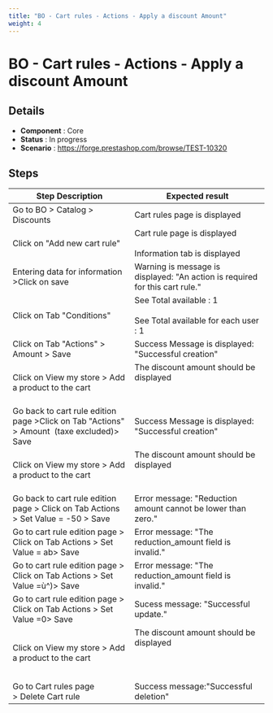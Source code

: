 ```yaml
---
title: "BO - Cart rules - Actions - Apply a discount Amount"
weight: 4
---
```


# BO - Cart rules - Actions - Apply a discount Amount
## Details
* **Component** : Core
* **Status** : In progress
* **Scenario** : https://forge.prestashop.com/browse/TEST-10320

## Steps
| Step Description | Expected result |
| ----- | ----- |
| Go to BO > Catalog > Discounts | Cart rules page is displayed |
| Click on "Add new cart rule" | Cart rule page is displayed<br><br>Information tab is displayed |
| Entering data for information >Click on save | Warning is message is displayed: "An action is required for this cart rule." |
| Click on Tab "Conditions" | See Total available : 1<br><br>See Total available for each user : 1 |
| Click on Tab "Actions" > Amount > Save | Success Message is displayed: "Successful creation" |
| Click on View my store > Add a product to the cart | The discount amount should be displayed<br> <br> <br>|1 item|€34.80|<br>|Discount(s)|- €20.00|<br>|Shipping|Free|<br>|Total (tax incl.)|€14.80|<br>|test cart rules|-€20.00| |
| Go back to cart rule edition page >Click on Tab "Actions" > Amount  (taxe excluded)> Save | Success Message is displayed: "Successful creation" |
| Click on View my store > Add a product to the cart | The discount amount should be displayed<br> <br> <br>|1 item|€34.80|<br>|Discount(s)|- €24.00|<br>|Shipping|Free|<br>|Total (tax incl.)|€10.80|<br>|test cart rules|-€24.00| |
| Go back to cart rule edition page > Click on Tab Actions > Set Value = -50 > Save | Error message: "Reduction amount cannot be lower than zero." |
| Go to cart rule edition page > Click on Tab Actions > Set Value = ab> Save | Error message: "The reduction_amount field is invalid." |
| Go to cart rule edition page > Click on Tab Actions > Set Value =ù^)> Save | Error message: "The reduction_amount field is invalid." |
| Go to cart rule edition page > Click on Tab Actions > Set Value =0> Save | Sucess message: "Successful update." |
| Click on View my store > Add a product to the cart | The discount amount should be displayed<br> <br><br> <br>|1 item|€34.80|<br>|Shipping|Free|<br>|Total (tax incl.)|€34.80|<br>|test cart rules|Free shipping| |
| Go to Cart rules page > Delete Cart rule | Success message:"Successful deletion" |
